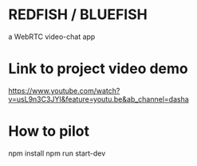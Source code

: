 # REDFISH / BLUEFISH

a WebRTC video-chat app

# Link to project video demo

https://www.youtube.com/watch?v=usL9n3C3JYI&feature=youtu.be&ab_channel=dasha

# How to pilot

npm install
npm run start-dev
